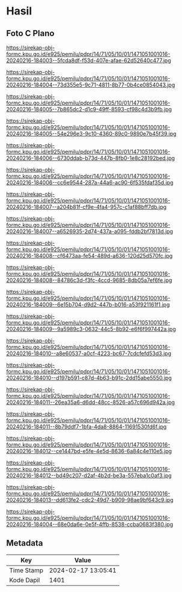# Hasil

## Foto C Plano

https://sirekap-obj-formc.kpu.go.id/e925/pemilu/pdpr/14/71/05/10/01/1471051001016-20240216-184003--5fcda8df-f53d-407e-afae-62d52640c477.jpg

https://sirekap-obj-formc.kpu.go.id/e925/pemilu/pdpr/14/71/05/10/01/1471051001016-20240216-184004--73d355e5-9c71-4811-8b77-0b4ce0854043.jpg

https://sirekap-obj-formc.kpu.go.id/e925/pemilu/pdpr/14/71/05/10/01/1471051001016-20240216-184005--7b865dc2-d1c9-49ff-8593-cf98c4d3b9fb.jpg

https://sirekap-obj-formc.kpu.go.id/e925/pemilu/pdpr/14/71/05/10/01/1471051001016-20240216-184005--54e296e3-9c10-4360-89c0-9890e7b45f39.jpg

https://sirekap-obj-formc.kpu.go.id/e925/pemilu/pdpr/14/71/05/10/01/1471051001016-20240216-184006--6730ddab-b73d-447b-8fb0-1e8c28192bed.jpg

https://sirekap-obj-formc.kpu.go.id/e925/pemilu/pdpr/14/71/05/10/01/1471051001016-20240216-184006--cc6e9544-287a-44a6-ac90-6f535fdaf35d.jpg

https://sirekap-obj-formc.kpu.go.id/e925/pemilu/pdpr/14/71/05/10/01/1471051001016-20240216-184007--a204b81f-cf9e-4fa4-957c-c1af88bff7db.jpg

https://sirekap-obj-formc.kpu.go.id/e925/pemilu/pdpr/14/71/05/10/01/1471051001016-20240216-184007--a6526935-2d74-437a-a095-fddb2bf7813d.jpg

https://sirekap-obj-formc.kpu.go.id/e925/pemilu/pdpr/14/71/05/10/01/1471051001016-20240216-184008--cf6473aa-fe54-489d-a636-120d25d570fc.jpg

https://sirekap-obj-formc.kpu.go.id/e925/pemilu/pdpr/14/71/05/10/01/1471051001016-20240216-184008--84786c3d-f3fc-4ccd-9685-8db05a7ef6fe.jpg

https://sirekap-obj-formc.kpu.go.id/e925/pemilu/pdpr/14/71/05/10/01/1471051001016-20240216-184009--6e15b704-d9d2-447b-b016-a53f921161f1.jpg

https://sirekap-obj-formc.kpu.go.id/e925/pemilu/pdpr/14/71/05/10/01/1471051001016-20240216-184009--9a5989c3-0632-44c5-8b92-e6f6f997442a.jpg

https://sirekap-obj-formc.kpu.go.id/e925/pemilu/pdpr/14/71/05/10/01/1471051001016-20240216-184010--a8e60537-a0cf-4223-bc67-7cdcfefd53d3.jpg

https://sirekap-obj-formc.kpu.go.id/e925/pemilu/pdpr/14/71/05/10/01/1471051001016-20240216-184010--d197b591-c87d-4b63-b91c-2dd15abe5550.jpg

https://sirekap-obj-formc.kpu.go.id/e925/pemilu/pdpr/14/71/05/10/01/1471051001016-20240216-184011--26ea35a6-d6dd-48cc-8526-a57c696d942a.jpg

https://sirekap-obj-formc.kpu.go.id/e925/pemilu/pdpr/14/71/05/10/01/1471051001016-20240216-184011--8b79ddf7-1bfa-4da8-8864-11691530fd6f.jpg

https://sirekap-obj-formc.kpu.go.id/e925/pemilu/pdpr/14/71/05/10/01/1471051001016-20240216-184012--ce1447bd-e5fe-4e5d-8636-6a84c4e110e5.jpg

https://sirekap-obj-formc.kpu.go.id/e925/pemilu/pdpr/14/71/05/10/01/1471051001016-20240216-184012--bd49c207-d2af-4b2d-be3a-557eba1c0af3.jpg

https://sirekap-obj-formc.kpu.go.id/e925/pemilu/pdpr/14/71/05/10/01/1471051001016-20240216-184013--dd613fe2-cdc2-49d7-b909-98ae9bf643c9.jpg

https://sirekap-obj-formc.kpu.go.id/e925/pemilu/pdpr/14/71/05/10/01/1471051001016-20240216-184004--68e0da6e-0e5f-4ffb-8538-ccba0683f380.jpg


## Metadata

| Key        | Value               |
| ---------- | ------------------- |
| Time Stamp | 2024-02-17 13:05:41 |
| Kode Dapil | 1401                |



